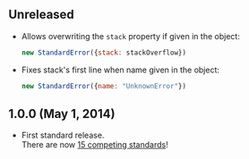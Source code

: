 ## Unreleased
- Allows overwriting the `stack` property if given in the object:

  ```javascript
  new StandardError({stack: stackOverflow})
  ```

- Fixes stack's first line when name given in the object:

  ```javascript
  new StandardError({name: "UnknownError"})
  ```

## 1.0.0 (May 1, 2014)
- First standard release.  
  There are now [15 competing standards](https://xkcd.com/927/)!
